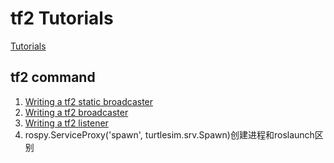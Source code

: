 # tf2 Tutorials
[Tutorials](http://wiki.ros.org/tf2/Tutorials)

## tf2 command
1. [Writing a tf2 static broadcaster](https://github.com/ros/geometry_tutorials/tree/indigo-devel/turtle_tf2)
2. [Writing a tf2 broadcaster](http://wiki.ros.org/tf2/Tutorials/Writing%20a%20tf2%20broadcaster%20%28Python%29)
3. [Writing a tf2 listener](http://wiki.ros.org/tf2/Tutorials/Writing%20a%20tf2%20listener%20%28Python%29)
4. rospy.ServiceProxy('spawn', turtlesim.srv.Spawn)创建进程和roslaunch区别